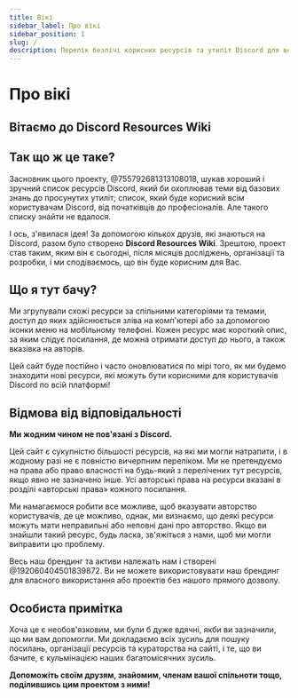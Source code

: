 ```yaml
---
title: Вікі
sidebar_label: Про вікі
sidebar_position: 1
slug: /
description: Перелік безлічі корисних ресурсів та утиліт Discord для всіх типів користувачів, від новачків до досвідчених користувачів.
---
```


# Про вікі

## Вітаємо до Discord Resources Wiki

## Так що ж це таке?

Засновник цього проекту, @755792681313108018, шукав хороший і зручний список ресурсів Discord, який би охоплював теми від базових знань до просунутих утиліт; список, який буде корисний всім користувачам Discord, від початківців до професіоналів. Але такого списку знайти не вдалося. 

І ось, з'явилася ідея!
За допомогою кількох друзів, які знаються на Discord, разом було створено **Discord Resources Wiki**. Зрештою, проект став таким, яким він є сьогодні, після місяців досліджень, організації та розробки, і ми сподіваємось, що він буде корисним для Вас.

## Що я тут бачу?

Ми згрупували схожі ресурси за спільними категоріями та темами, доступ до яких здійснюється зліва на комп'ютері або за допомогою іконки меню на мобільному телефоні. Кожен ресурс має короткий опис, за яким слідує посилання, де можна отримати доступ до нього, а також вказівка на авторів.

Цей сайт буде постійно і часто оновлюватися по мірі того, як ми будемо знаходити нові ресурси, які можуть бути корисними для користувачів Discord по всій платформі!

## Відмова від відповідальності

**Ми жодним чином не пов'язані з Discord.**

Цей сайт є сукупністю більшості ресурсів, на які ми могли натрапити, і в жодному разі не є повністю вичерпним переліком. Ми не претендуємо на права або право власності на будь-який з перелічених тут ресурсів, якщо явно не зазначено інше. Усі авторські права на ресурси вказані в розділі «авторські права» кожного посилання.

Ми намагаємося робити все можливе, щоб вказувати авторство користувачів, де це можливо, однак, ми визнаємо, що деякі ресурси можуть мати неправильні або неповні дані про авторство. Якщо ви знайшли такий ресурс, будь ласка, зв'яжіться з нами, щоб ми могли виправити цю проблему.

Весь наш брендинг та активи належать нам і створені @192060404501839872. Ви не можете використовувати наш брендинг для власного використання або проектів без нашого прямого дозволу.

## Особиста примітка

Хоча це є необов'язковим, ми були б дуже вдячні, якби ви зазначили, що ми вам допомогли. Ми докладаємо всіх зусиль для пошуку посилань, організації ресурсів та кураторства на сайті, і те, що ви бачите, є кульмінацією наших багатомісячних зусиль.

**Допоможіть своїм друзям, знайомим, членам вашої спільноти тощо, поділившись цим проектом з ними!**
